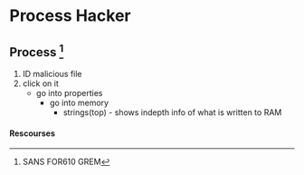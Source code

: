 # Process Hacker

## Process [^1]

1. ID malicious file
2. click on it
    - go into properties
        - go into memory
            - strings(top) - shows indepth info of what is written to RAM



#### Rescourses
[^1]: SANS FOR610 GREM